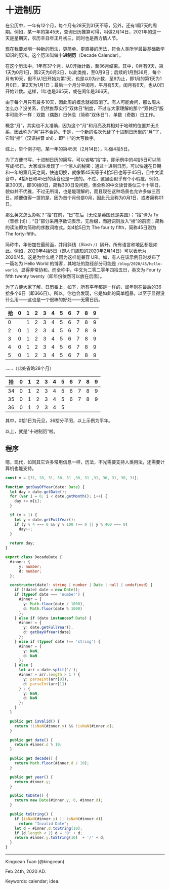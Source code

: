 # 十进制历

在公历中，一年有12个月，每个月有28天到31天不等，另外，还有1周7天的周期。例如，某一年的第45天，查询日历推算可得，叫做2月14日，2021年的这一天是星期天，农历辛丑年正月初三，同时也是西方情人节。

现在我要发明一种新的历法，更简单、更直接的历法，符合人类所学最最基础数学知识的历法。这个历法叫做**十进制历**（Decade Calendar）。

在这个历法中，1年有37个月，从0开始计数，至36月结束。其中，0月有9天，第1天为0月1日，第2天为0月2日，以此类推，至0月9日；后续的1月到36月，每个月有10天，但不从1日开始为第1天，也是以0为计数，至9为止，即1月的第1天为1月0日，第2天为1月1日；最后一个月分平闰月，平月有5天，闰月有6天，也从0日开始计数。这样，1年也是365天，或在闰年是366天。

由于每个月只有最多10天，因此周的概念就被取消了。有人可能会问，那么周末怎么办？没关系，仍然推荐实行“双休日”制度，不过与大家理解的那个“双休日”版本可能不一样：双数（偶数）日休息（简称“双休日”），单数（奇数）日工作。

概念“月”，其实也不太准确，因为这个“月”和月亮及其相对于地球的位置并无关系，因此称为“月”并不合适。于是，一个新的名次代替了十进制日历里的“月”了，它叫“拾”（汉语拼音 shí），即“十”的大写数字。

综上，举个例子吧，某一年的第45天（2月14日），叫做4拾5日。

为了方便书写，十进制日历的简写，可以省略“拾”字，即示例中的4拾5日可以简写成45日。大家或许发现了一个惊人的秘密：通过十进制日历，可以快速在日期和一年的第几天之间，快速切换，就像第45天等于4拾5日也等于45日，且中文读音中，4拾5日和45日的读音也是一致的。不过，这里面似乎有个小瑕疵，例如，第300天，即30拾0日，简称300日没问题，但全称的中文读音类似三十十零日，貌似并不优雅，不过无所谓，也是能理解的，而且现在这种场景也允许多做三百日。顺便值得一提的是，因为首个月份是0月，因此元旦称为0月1日，或者简称01日。

那么英文怎么办呢？“拾”在前，“日”在后（无论是英国还是美国）；“拾”译为 Ty（音标 [ti]）；“日”部分采用序数词表示，无后缀，而冠词则放入“拾”的前面；简称的读法即为简称的序数词格式。如4拾5日为 The four ty fifth，简称45日则为 The forty-fifth。

简称中，年份加在最前面，并用斜线（Slash `/`）隔开，所有语言和地区都是如此。例如，2020年4拾5日（即人们熟知的2020年2月14日）可以表示为 2020/45。这是为什么呢？因为这样能兼容 URI。如，有人在该示例日时发布了一篇名为 Hello World 的博客，其地址的路径部分可能是 `/blog/2020/45/hello-world`，显得非常协和。而全称中，中文为二零二零年四拾五日，英文为 Four ty fifth twenty twenty（即年份依然可以放在后面）。

为了方便大家了解，日历奉上，如下，所有平年都是一样的，闰年则在最后的36拾多个6日（即366日）。所以，你也会发现，它是如此的简单粗暴，以至于显得没什么用——这也是一个很棒的好处——无需日历。

| 拾 | 0 | 1 | 2 | 3 | 4 | 5 | 6 | 7 | 8 | 9 |
| -- | - | - | - | - | - | - | - | - | - | - |
| 0 | | 1 | 2 | 3 | 4 | 5 | 6 | 7 | 8 | 9 |
| 2 | 0 | 1 | 2 | 3 | 4 | 5 | 6 | 7 | 8 | 9 |
| 3 | 0 | 1 | 2 | 3 | 4 | 5 | 6 | 7 | 8 | 9 |
| 4 | 0 | 1 | 2 | 3 | 4 | 5 | 6 | 7 | 8 | 9 |
| 5 | 0 | 1 | 2 | 3 | 4 | 5 | 6 | 7 | 8 | 9 |

……（此处省略28个月）

| 拾 | 0 | 1 | 2 | 3 | 4 | 5 | 6 | 7 | 8 | 9 |
| -- | - | - | - | - | - | - | - | - | - | - |
| 34 | 0 | 1 | 2 | 3 | 4 | 5 | 6 | 7 | 8 | 9 |
| 35 | 0 | 1 | 2 | 3 | 4 | 5 | 6 | 7 | 8 | 9 |
| 36 | 0 | 1 | 2 | 3 | 4 | 5 | | | | |

其中，0拾1日为元旦，36拾分平闰，以上示例为平年。

以上，就是“十进制历”啦。

## 程序

嗯，现代，如同其它许多常用信息一样，历法，不光需要支持人类用法，还需要计算机也能支持。

```typescript
const m = [31, 28, 31, 30, 31 ,30, 31 ,31, 30, 31, 30, 31];

function getDayOfYear(date: Date) {
  let day = date.getDate();
  for (var i = 0; i < date.getMonth(); i++) {
    day += m[i];
  }

  if (m > 1) {
    let y = date.getFullYear();
    if (y % 4 === 0 && y % 100 !== 0 || y % 400 === 0)
      day++;
  }
  
  return day;
}

export class DecadeDate {
  #inner: {
      y: number;
      d: number;
  };

  constructor(date?: string | number | Date | null | undefined) {
    if (!date) date = new Date();
    if (typeof date === 'number') {
      #inner = {
        y: Math.floor(date / 1000),
        d: Math.floor(date % 1000)
      };
    } else if (date instanceof Date) {
      #inner = {
        y: date.getFullYear(),
        d: getDayOfYear(date)
      };
    } else if (typeof date !== 'string') {
      #inner = {
        y: NaN,
        d: NaN
      };
    } else {
      let arr = date.split('/');
      #inner = arr.length > 1 ? {
        y: parseInt(arr[0]),
        d: parseInt(arr[1])
      } : {
        y: NaN,
        d: NaN
      };
    }
  }

  public get isValid() {
    return !isNaN(#inner.y) && !isNaN(#inner.d);
  }

  public get date() {
    return #inner.d % 10;
  }

  public get decade() {
    return Math.floor(#inner.d / 10);
  }

  public get year() {
    return #inner.y;
  }

  public toDate() {
    return new Date(#inner.y, 0, #inner.d);
  }

  public toString() {
    if (isNaN(#inner.y) || isNaN(#inner.d))
      return "Invalid Date";
    let d = #inner.d.toString(10);
    if (d.length < 2) d = '0' + d;
    return #inner.y.toString(10)  + '/' + d;
  }
}
```

---

Kingcean Tuan (@kingcean)

Feb 24th, 2020 AD. 

Keywords:
calendar; idea.
